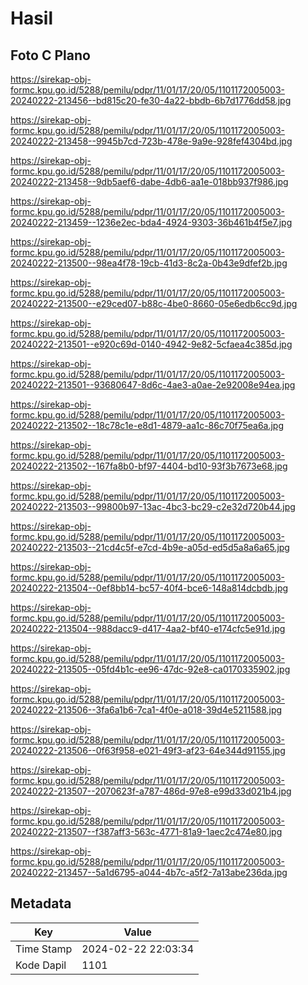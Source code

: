 # Hasil

## Foto C Plano

https://sirekap-obj-formc.kpu.go.id/5288/pemilu/pdpr/11/01/17/20/05/1101172005003-20240222-213456--bd815c20-fe30-4a22-bbdb-6b7d1776dd58.jpg

https://sirekap-obj-formc.kpu.go.id/5288/pemilu/pdpr/11/01/17/20/05/1101172005003-20240222-213458--9945b7cd-723b-478e-9a9e-928fef4304bd.jpg

https://sirekap-obj-formc.kpu.go.id/5288/pemilu/pdpr/11/01/17/20/05/1101172005003-20240222-213458--9db5aef6-dabe-4db6-aa1e-018bb937f986.jpg

https://sirekap-obj-formc.kpu.go.id/5288/pemilu/pdpr/11/01/17/20/05/1101172005003-20240222-213459--1236e2ec-bda4-4924-9303-36b461b4f5e7.jpg

https://sirekap-obj-formc.kpu.go.id/5288/pemilu/pdpr/11/01/17/20/05/1101172005003-20240222-213500--98ea4f78-19cb-41d3-8c2a-0b43e9dfef2b.jpg

https://sirekap-obj-formc.kpu.go.id/5288/pemilu/pdpr/11/01/17/20/05/1101172005003-20240222-213500--e29ced07-b88c-4be0-8660-05e6edb6cc9d.jpg

https://sirekap-obj-formc.kpu.go.id/5288/pemilu/pdpr/11/01/17/20/05/1101172005003-20240222-213501--e920c69d-0140-4942-9e82-5cfaea4c385d.jpg

https://sirekap-obj-formc.kpu.go.id/5288/pemilu/pdpr/11/01/17/20/05/1101172005003-20240222-213501--93680647-8d6c-4ae3-a0ae-2e92008e94ea.jpg

https://sirekap-obj-formc.kpu.go.id/5288/pemilu/pdpr/11/01/17/20/05/1101172005003-20240222-213502--18c78c1e-e8d1-4879-aa1c-86c70f75ea6a.jpg

https://sirekap-obj-formc.kpu.go.id/5288/pemilu/pdpr/11/01/17/20/05/1101172005003-20240222-213502--167fa8b0-bf97-4404-bd10-93f3b7673e68.jpg

https://sirekap-obj-formc.kpu.go.id/5288/pemilu/pdpr/11/01/17/20/05/1101172005003-20240222-213503--99800b97-13ac-4bc3-bc29-c2e32d720b44.jpg

https://sirekap-obj-formc.kpu.go.id/5288/pemilu/pdpr/11/01/17/20/05/1101172005003-20240222-213503--21cd4c5f-e7cd-4b9e-a05d-ed5d5a8a6a65.jpg

https://sirekap-obj-formc.kpu.go.id/5288/pemilu/pdpr/11/01/17/20/05/1101172005003-20240222-213504--0ef8bb14-bc57-40f4-bce6-148a814dcbdb.jpg

https://sirekap-obj-formc.kpu.go.id/5288/pemilu/pdpr/11/01/17/20/05/1101172005003-20240222-213504--988dacc9-d417-4aa2-bf40-e174cfc5e91d.jpg

https://sirekap-obj-formc.kpu.go.id/5288/pemilu/pdpr/11/01/17/20/05/1101172005003-20240222-213505--05fd4b1c-ee96-47dc-92e8-ca0170335902.jpg

https://sirekap-obj-formc.kpu.go.id/5288/pemilu/pdpr/11/01/17/20/05/1101172005003-20240222-213506--3fa6a1b6-7ca1-4f0e-a018-39d4e5211588.jpg

https://sirekap-obj-formc.kpu.go.id/5288/pemilu/pdpr/11/01/17/20/05/1101172005003-20240222-213506--0f63f958-e021-49f3-af23-64e344d91155.jpg

https://sirekap-obj-formc.kpu.go.id/5288/pemilu/pdpr/11/01/17/20/05/1101172005003-20240222-213507--2070623f-a787-486d-97e8-e99d33d021b4.jpg

https://sirekap-obj-formc.kpu.go.id/5288/pemilu/pdpr/11/01/17/20/05/1101172005003-20240222-213507--f387aff3-563c-4771-81a9-1aec2c474e80.jpg

https://sirekap-obj-formc.kpu.go.id/5288/pemilu/pdpr/11/01/17/20/05/1101172005003-20240222-213457--5a1d6795-a044-4b7c-a5f2-7a13abe236da.jpg


## Metadata

| Key        | Value               |
| ---------- | ------------------- |
| Time Stamp | 2024-02-22 22:03:34 |
| Kode Dapil | 1101                |



